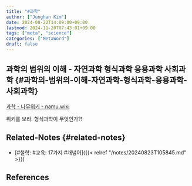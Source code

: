 ```yaml
---
title: "#과학"
author: ["Junghan Kim"]
date: 2024-08-22T14:09:00+09:00
lastmod: 2024-11-20T07:43:01+09:00
tags: ["meta", "science"]
categories: ["MetaWord"]
draft: false
---
```


## 과학의 범위의 이해 - 자연과학 형식과학 응용과학 사회과학 {#과학의-범위의-이해-자연과학-형식과학-응용과학-사회과학}

[과학 - 나무위키 - namu.wiki](https://namu.wiki/w/%EA%B3%BC%ED%95%99)

위키를 보라. 형식과학이 무엇인가?!


## Related-Notes {#related-notes}

-   [#철학: #교육: 17가지 #개념어]({{< relref "/notes/20240823T105845.md" >}})

## References

<style>.csl-entry{text-indent: -1.5em; margin-left: 1.5em;}</style><div class="csl-bib-body">
</div>
